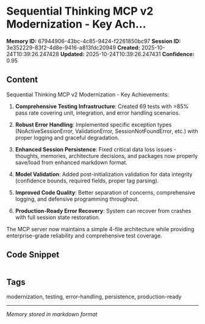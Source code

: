 # Sequential Thinking MCP v2 Modernization - Key Ach...

**Memory ID:** 67944906-43bc-4c85-9424-f2261850bc97
**Session ID:** 3e352229-83f2-4d8e-9416-a813fdc20949
**Created:** 2025-10-24T10:39:26.247428
**Updated:** 2025-10-24T10:39:26.247431
**Confidence:** 0.95

## Content
Sequential Thinking MCP v2 Modernization - Key Achievements:

1. **Comprehensive Testing Infrastructure**: Created 69 tests with >85% pass rate covering unit, integration, and error handling scenarios.

2. **Robust Error Handling**: Implemented specific exception types (NoActiveSessionError, ValidationError, SessionNotFoundError, etc.) with proper logging and graceful degradation.

3. **Enhanced Session Persistence**: Fixed critical data loss issues - thoughts, memories, architecture decisions, and packages now properly save/load from enhanced markdown format.

4. **Model Validation**: Added post-initialization validation for data integrity (confidence bounds, required fields, proper tag parsing).

5. **Improved Code Quality**: Better separation of concerns, comprehensive logging, and defensive programming throughout.

6. **Production-Ready Error Recovery**: System can recover from crashes with full session state restoration.

The MCP server now maintains a simple 4-file architecture while providing enterprise-grade reliability and comprehensive test coverage.

## Code Snippet
```

```

## Tags
modernization, testing, error-handling, persistence, production-ready

---
*Memory stored in markdown format*
